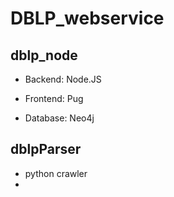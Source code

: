 # DBLP_webservice

## dblp_node
- Backend: Node.JS

- Frontend: Pug

- Database: Neo4j

## dblpParser
- python crawler
- 
